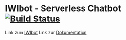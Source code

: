 # IWIbot - Serverless Chatbot   [![Build Status](https://travis-ci.org/GeneralVictm/IWIbot.svg?token=G9Sas7w9Dhgx9h2QXLRa&branch=master)](https://travis-ci.org/GeneralVictm/IWIbot)

Link zum <a href="https://iwibot.mybluemix.net/" target="_blank">IWIbot</a>
Link zur <a href="https://github.com/Nickkr/IWIbot/wiki" target="_blank">Dokumentation</a>
